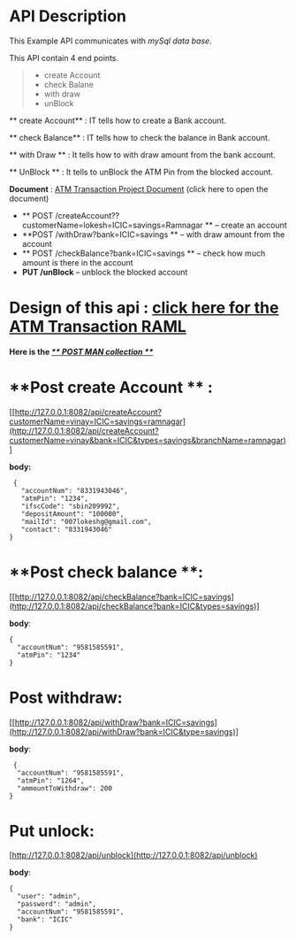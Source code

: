 # **API Description**

This Example API communicates with _mySql data base_.

This API contain 4 end points.

> - create Account
> - check Balane
> - with draw
> - unBlock

** create Account** : IT tells how to create a Bank account.

** check Balance** : IT tells how to check the balance in Bank account.

** with Draw ** : It tells how to with draw amount from the bank account.

** UnBlock **  : It tells to unBlock the ATM Pin from the blocked account.

**Document** : [ATM Transaction Project Document](https://drive.google.com/folderview?id=15xt-ZDDphJc2qskn3aIx3QK9ViF3JyvY) (click here to open the document)

- ** POST /createAccount??customerName=lokesh=ICIC=savings=Ramnagar **                                              – create an account
- **POST /withDraw?bank=ICIC=savings **             – with draw amount from the account
- ** POST /checkBalance?bank=ICIC=savings **        – check how much amount is there in the account 
- **PUT /unBlock**                – unblock the blocked account

# **Design of this api** : [click here for the ATM Transaction RAML](https://anypoint.mulesoft.com/exchange/7d966827-598f-4224-86f6-1b6c1378d189/mulesoft-atm-transaction-lokeshgundlapalli/)

#### Here is the  [_** POST MAN  collection **_]()

# **Post create Account ** :

[[http://127.0.0.1:8082/api/createAccount?customerName=vinay=ICIC=savings=ramnagar](http://127.0.0.1:8082/api/createAccount?customerName=vinay&bank=ICIC&types=savings&branchName=ramnagar)]

**body:**

```
 {
   "accountNum": "8331943046",
   "atmPin": "1234",
   "ifscCode": "sbin209992",
   "depositAmount": "100000",
   "mailId": "007lokeshg@gmail.com",
   "contact": "8331943046"
}
```

# **Post check balance **:

[[http://127.0.0.1:8082/api/checkBalance?bank=ICIC=savings](http://127.0.0.1:8082/api/checkBalance?bank=ICIC&types=savings)]

**body**:

```
{
  "accountNum": "9581585591",
  "atmPin": "1234"
}
```

# **Post withdraw**:

[[http://127.0.0.1:8082/api/withDraw?bank=ICIC=savings](http://127.0.0.1:8082/api/withDraw?bank=ICIC&type=savings)]

 **body**:

```
 {
  "accountNum": "9581585591",
  "atmPin": "1264",
  "ammountToWithdraw": 200
}
```

# **Put unlock**:

[http://127.0.0.1:8082/api/unblock](http://127.0.0.1:8082/api/unblock)

**body**:

```
{
  "user": "admin",
  "password": "admin",
  "accountNum": "9581585591",
  "bank": "ICIC"
}
```
